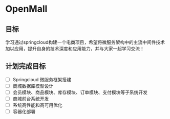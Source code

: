 # OpenMall
## 目标 
学习通过springcloud构建一个电商项目，希望将微服务架构中的主流中间件技术加以应用，提升自身的技术深度和应用能力，并与大家一起学习交流！
## 计划完成目标
-[ ] Springcloud 微服务框架搭建
-[ ] 商城数据库模型设计 
-[ ] 会员模块、商品模块、库存模块、订单模块、支付模块等子系统开发
-[ ] 商城前台系统开发
-[ ] 系统高性能和高可用优化
-[ ] 容器化部署

